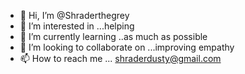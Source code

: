 - 👋 Hi, I’m @Shraderthegrey
- 👀 I’m interested in ...helping 
- 🌱 I’m currently learning ..as much as possible
- 💞️ I’m looking to collaborate on ...improving empathy
- 📫 How to reach me ... shraderdusty@gmail.com

<!---
Shraderthegrey/Shraderthegrey is a ✨ special ✨ repository because its `README.md` (this file) appears on your GitHub profile.
You can click the Preview link to take a look at your changes.
--->
